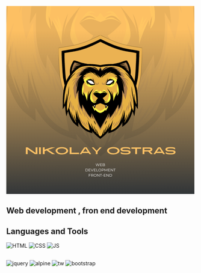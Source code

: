 ![Header](https://github.com/NikolayOstras/NikolayOstras/blob/main/assets/logo.png)
## Web development , fron end development

## Languages and Tools
![HTML](https://img.shields.io/badge/-HTML5-FFC300)
![CSS](https://img.shields.io/badge/-CSS3-FFC300)
![JS](https://img.shields.io/badge/-JavaScript(ES6)-FFC300)
##
![jquery](https://img.shields.io/badge/-jQuery-00E835)
![alpine](https://img.shields.io/badge/-Alpine.js-00E835)
![tw](https://img.shields.io/badge/-Tailwind-00E835)
![bootstrap](https://img.shields.io/badge/-Bootstrap-00E835)

